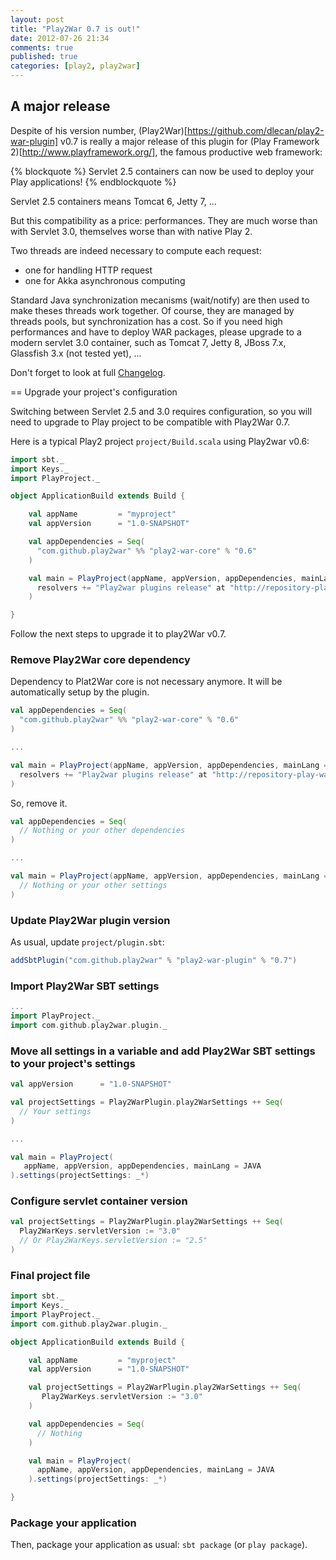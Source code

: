 ```yaml
---
layout: post
title: "Play2War 0.7 is out!"
date: 2012-07-26 21:34
comments: true
published: true
categories: [play2, play2war]
---
```

## A major release

Despite of his version number, (Play2War)[https://github.com/dlecan/play2-war-plugin] v0.7 is 
really a major release of this plugin for (Play Framework 2)[http://www.playframework.org/], 
the famous productive web framework:

{% blockquote %} 
Servlet 2.5 containers can now be used to deploy your Play applications!
{% endblockquote %}

Servlet 2.5 containers means Tomcat 6, Jetty 7, ...

But this compatibility as a price: performances. They are much worse than with Servlet 3.0, 
themselves worse than with native Play 2.

Two threads are indeed necessary to compute each request:

* one for handling HTTP request
* one for Akka asynchronous computing

Standard Java synchronization mecanisms (wait/notify) are then used to make theses threads work together. 
Of course, they are managed by threads pools, but synchronization has a cost. So if you need high performances
and have to deploy WAR packages, please upgrade to a modern servlet 3.0 container, such as Tomcat 7, 
Jetty 8, JBoss 7.x, Glassfish 3.x (not tested yet), ...

Don't forget to look at full [Changelog](https://github.com/dlecan/play2-war-plugin/wiki/Changelog).

== Upgrade your project's configuration

Switching between Servlet 2.5 and 3.0 requires configuration, so you will need to upgrade to Play project 
to be compatible with Play2War 0.7.

Here is a typical Play2 project ``project/Build.scala`` using Play2war v0.6:

```scala
import sbt._
import Keys._
import PlayProject._

object ApplicationBuild extends Build {

    val appName         = "myproject"
    val appVersion      = "1.0-SNAPSHOT"

    val appDependencies = Seq(
      "com.github.play2war" %% "play2-war-core" % "0.6"
    )

    val main = PlayProject(appName, appVersion, appDependencies, mainLang = JAVA).settings(
      resolvers += "Play2war plugins release" at "http://repository-play-war.forge.cloudbees.com/release/"
    )

}
```

Follow the next steps to upgrade it to play2War v0.7.

### Remove Play2War core dependency

Dependency to Plat2War core is not necessary anymore. It will be automatically setup by the plugin.

```scala Before
val appDependencies = Seq(
  "com.github.play2war" %% "play2-war-core" % "0.6"
)

...

val main = PlayProject(appName, appVersion, appDependencies, mainLang = JAVA).settings(
  resolvers += "Play2war plugins release" at "http://repository-play-war.forge.cloudbees.com/release/"
)
```

So, remove it.

```scala After
val appDependencies = Seq(
  // Nothing or your other dependencies
)

...

val main = PlayProject(appName, appVersion, appDependencies, mainLang = JAVA).settings(
  // Nothing or your other settings
)

```

### Update Play2War plugin version

As usual, update ``project/plugin.sbt``:

```scala
addSbtPlugin("com.github.play2war" % "play2-war-plugin" % "0.7")
```

### Import Play2War SBT settings

```scala
...
import PlayProject._
import com.github.play2war.plugin._
```

### Move all settings in a variable and add Play2War SBT settings to your project's settings

```scala
val appVersion      = "1.0-SNAPSHOT"

val projectSettings = Play2WarPlugin.play2WarSettings ++ Seq(
  // Your settings
)

...

val main = PlayProject(
   appName, appVersion, appDependencies, mainLang = JAVA
).settings(projectSettings: _*)
```

### Configure servlet container version

```scala
val projectSettings = Play2WarPlugin.play2WarSettings ++ Seq(
  Play2WarKeys.servletVersion := "3.0"
  // Or Play2WarKeys.servletVersion := "2.5"
)

```

### Final project file

```scala
import sbt._
import Keys._
import PlayProject._
import com.github.play2war.plugin._

object ApplicationBuild extends Build {

    val appName         = "myproject"
    val appVersion      = "1.0-SNAPSHOT"

    val projectSettings = Play2WarPlugin.play2WarSettings ++ Seq(
       Play2WarKeys.servletVersion := "3.0"
    )

    val appDependencies = Seq(
      // Nothing
    )

    val main = PlayProject(
      appName, appVersion, appDependencies, mainLang = JAVA
    ).settings(projectSettings: _*)

}
```

### Package your application

Then, package your application as usual: ``sbt package`` (or ``play package``).
